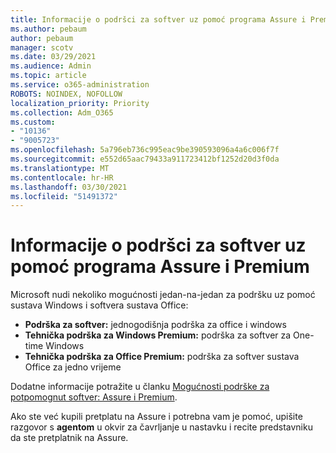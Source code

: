 ```yaml
---
title: Informacije o podršci za softver uz pomoć programa Assure i Premium
ms.author: pebaum
author: pebaum
manager: scotv
ms.date: 03/29/2021
ms.audience: Admin
ms.topic: article
ms.service: o365-administration
ROBOTS: NOINDEX, NOFOLLOW
localization_priority: Priority
ms.collection: Adm_O365
ms.custom:
- "10136"
- "9005723"
ms.openlocfilehash: 5a796eb736c995eac9be390593096a4a6c006f7f
ms.sourcegitcommit: e552d65aac79433a911723412bf1252d20d3f0da
ms.translationtype: MT
ms.contentlocale: hr-HR
ms.lasthandoff: 03/30/2021
ms.locfileid: "51491372"
---
```

# <a name="get-info-about-assure-and-premium-assisted-software-support"></a>Informacije o podršci za softver uz pomoć programa Assure i Premium

Microsoft nudi nekoliko mogućnosti jedan-na-jedan za podršku uz pomoć sustava Windows i softvera sustava Office:

- **Podrška za softver:** jednogodišnja podrška za office i windows
- **Tehnička podrška za Windows Premium:** podrška za softver za One-time Windows
- **Tehnička podrška za Office Premium:** podrška za softver sustava Office za jedno vrijeme

Dodatne informacije potražite u članku [Mogućnosti podrške za potpomognut softver: Assure i Premium](https://support.microsoft.com/help/4467230/assisted-software-support-options-assure-premium).

Ako ste već kupili pretplatu na Assure i potrebna vam je pomoć, upišite razgovor s **agentom** u okvir za čavrljanje u nastavku i recite predstavniku da ste pretplatnik na Assure.

